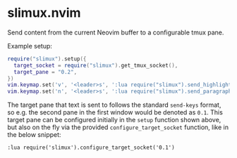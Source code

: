 # slimux.nvim

Send content from the current Neovim buffer to a configurable tmux pane.

Example setup:
```lua
require("slimux").setup({
  target_socket = require("slimux").get_tmux_socket(),
  target_pane = "0.2",
})
vim.keymap.set('v', '<leader>s', ':lua require("slimux").send_highlighted_text()<CR>', { desc = 'Send currently highlighted text to configured tmux pane' })
vim.keymap.set('n', '<leader>s', ':lua require("slimux").send_paragraph_text()<CR>', { desc = 'Send paragraph under cursor to configured tmux pane' })
```

The target pane that text is sent to follows the standard `send-keys` format, so e.g. the second pane in the first window would be denoted as `0.1`. This target pane can be configured initially in the `setup` function shown above, but also on the fly via the provided `configure_target_socket` function, like in the below snippet:
```
:lua require('slimux').configure_target_socket('0.1')
```
